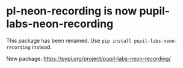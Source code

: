 # pl-neon-recording is now pupil-labs-neon-recording

This package has been renamed. Use `pip install pupil-labs-neon-recording` instead.

New package: https://pypi.org/project/pupil-labs-neon-recording/
